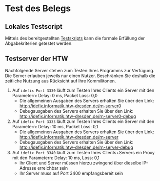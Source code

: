 # Test des Belegs

## Lokales Testscript

Mittels des bereitgestellten [Testskripts](test_beleg_lokal.sh) kann die formale Erfüllung der Abgabekriterien getestet werden.

## Testserver der HTW

Nachfolgende Server stehen zum Testen Ihres Programms zur Verfügung. Die Server erlauben jeweils nur einen Nutzer. Beschränken Sie deshalb die zeitliche Nutzung aus Rücksicht auf Ihre Kommilitonen.

1. Auf `idefix Port 3330` läuft zum Testen Ihres Clients ein Server mit den Parametern: Delay: 0 ms, Packet Loss: 0,0
   * Die allgemeinen Ausgaben des Servers erhalten Sie über den Link: http://idefix.informatik.htw-dresden.de/rn-server0
   * Debugausgaben des Servers erhalten Sie über den Link: http://idefix.informatik.htw-dresden.de/rn-server0-debug
2. Auf `idefix Port 3333` läuft zum Testen Ihres Clients ein Server mit den Parametern: Delay: 10 ms, Packet Loss: 0,1
   * Die allgemeinen Ausgaben des Servers erhalten Sie über den Link: http://idefix.informatik.htw-dresden.de/rn-server
   * Debugausgaben des Servers erhalten Sie über den Link: http://idefix.informatik.htw-dresden.de/rn-server-debug
3. Auf `idefix Port 3340` läuft zum Testen Ihres Clients+Servers ein Proxy mit den Parametern: Delay: 10 ms, Loss: 0,1
   * Ihr Client und Server müssen hierzu zwingend über dieselbe IP-Adresse erreichbar sein
   * Ihr Server muss auf Port 3400 empfangsbereit sein
